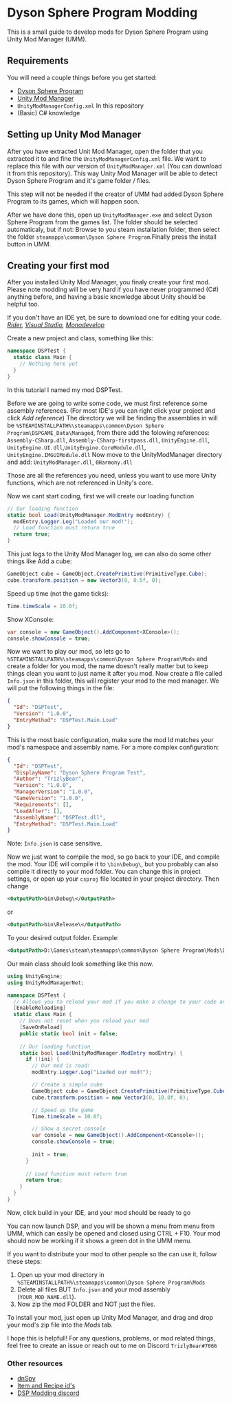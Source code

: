 # Dyson Sphere Program Modding

This is a small guide to develop mods for Dyson Sphere Program using Unity Mod Manager (UMM).

## Requirements
You will need a couple things before you get started:
- [Dyson Sphere Program](https://store.steampowered.com/app/1366540/Dyson_Sphere_Program/)
- [Unity Mod Manager](https://www.nexusmods.com/site/mods/21)
- `UnityModManagerConfig.xml` In this repository
- (Basic) C# knowledge

## Setting up Unity Mod Manager
After you have extracted Unit Mod Manager, open the folder that you extracted it to and fine the `UnityModManagerConfig.xml` file. We want to replace this file with our version of `UnityModManager.xml` (You can download it from this repository). This way Unity Mod Manager will be able to detect Dyson Sphere Program and it's game folder / files.

This step will not be needed if the creator of UMM had added Dyson Sphere Program to its games, which will happen soon.

After we have done this, open up `UnityModManager.exe` and select Dyson Sphere Program from the games list. The folder should be selected automaticaly, but if not: Browse to you steam installation folder, then select the folder `steamapps\common\Dyson Sphere Program`.Finally press the install button in UMM.

## Creating your first mod
After you installed Unity Mod Manager, you finaly create your first mod. Please note modding will be very hard if you have never programmed (C#) anything before, and having a basic knowledge about Unity should be helpful too.

If you don't have an IDE yet, be sure to download one for editing your code.
_[Rider](https://www.jetbrains.com/rider/), [Visual Studio](https://visualstudio.microsoft.com/), [Monodevelop](https://www.monodevelop.com/)_

Create a new project and class, something like this:
```cs
namespace DSPTest {
  static class Main {
    // Nothing here yet
  }
}
```
In this tutorial I named my mod DSPTest.

Before we are going to write some code, we must first reference some assembly references. (For most IDE's you can right click your project and click _Add reference_)
The directory we will be finding the assemblies in will be `%STEAMINSTALLPATH%\steamapps\common\Dyson Sphere Program\DSPGAME_Data\Managed`, from there add the folowing references: `Assembly-CSharp.dll`, `Assembly-CSharp-firstpass.dll`, `UnityEngine.dll`, `UnityEngine.UI.dll`,`UnityEngine.CoreModule.dll`, `UnityEngine.IMGUIModule.dll`
Now move to the UnityModManager directory and add: `UnityModManager.dll`, `0Harmony.dll`

Those are all the references you need, unless you want to use more Unity functions, which are not referenced in Unity's core.

Now we cant start coding, first we will create our loading function

```cs
// Our loading function
static bool Load(UnityModManager.ModEntry modEntry) {
  modEntry.Logger.Log("Loaded our mod!");
  // Load function must return true
  return true;
}
```

This just logs to the Unity Mod Manager log, we can also do some other things like
Add a cube:
```cs
GameObject cube = GameObject.CreatePrimitive(PrimitiveType.Cube);
cube.transform.position = new Vector3(0, 0.5f, 0);
```
Speed up time (not the game ticks):
```cs
Time.timeScale = 10.0f;
```
Show XConsole:
```cs
var console = new GameObject().AddComponent<XConsole>();
console.showConsole = true;
```

Now we want to play our mod, so lets go to `%STEAMINSTALLPATH%\steamapps\common\Dyson Sphere Program\Mods` and create a folder for you mod, the name doesn't really matter but to keep things clean you want to just name it after you mod. Now create a file called `Info.json` in this folder, this will register your mod to the mod manager. We will put the following things in the file:
```json
{
  "Id": "DSPTest",
  "Version": "1.0.0",
  "EntryMethod": "DSPTest.Main.Load"
}
```
This is the most basic configuration, make sure the mod Id matches your mod's namespace and assembly name.
For a more complex configuration:
```json
{
  "Id": "DSPTest",
  "DisplayName": "Dyson Sphere Program Test",
  "Author": "TrizlyBear",
  "Version": "1.0.0",
  "ManagerVersion": "1.0.0",
  "GameVersion": "1.0.0",
  "Requirements": [],
  "LoadAfter": [],
  "AssemblyName": "DSPTest.dll",
  "EntryMethod": "DSPTest.Main.Load"
}
```
Note: `Info.json` is case sensitive.

Now we just want to compile the mod, so go back to your IDE, and compile the mod. Your IDE will compile it to `\bin\Debug\`, but you probably can also compile it directly to your mod folder. You can change this in project settings, or open up your `csproj` file located in your project directory.
Then change
```xml
<OutputPath>bin\Debug\</OutputPath>
```
or
```xml
<OutputPath>bin\Release\</OutputPath>
```
To your desired output folder.
Example:
```xml
<OutputPath>D:\Games\steam\steamapps\common\Dyson Sphere Program\Mods\DSPTest</OutputPath>
```

Our main class should look something like this now.

```cs
using UnityEngine;
using UnityModManagerNet;

namespace DSPTest {
  // Allows you to reload your mod if you make a change to your code and you rebuild your assembly
  [EnableReloading]
  static class Main {
    // Does not reset when you reload your mod
    [SaveOnReload]
    public static bool init = false;
    
    // Our loading function
    static bool Load(UnityModManager.ModEntry modEntry) {
      if (!ini) {
        // Our mod is read!
        modEntry.Logger.Log("Loaded our mod!");

        // Create a simple cube
        GameObject cube = GameObject.CreatePrimitive(PrimitiveType.Cube);
        cube.transform.position = new Vector3(0, 10.0f, 0);

        // Speed up the game
        Time.timeScale = 10.0f;

        // Show a secret console
        var console = new GameObject().AddComponent<XConsole>();
        console.showConsole = true;
        
        init = true;
      }
      
      // Load function must return true
      return true;
    }
  }
}
```

Now, click build in your IDE, and your mod should be ready to go

You can now launch DSP, and you will be shown a menu from menu from UMM, which can easily be opened and closed using CTRL + F10. Your mod should now be working if it shows a green dot in the UMM menu.

If you want to distribute your mod to other people so the can use it, follow these steps:
1. Open up your mod directory in `%STEAMINSTALLPATH%\steamapps\common\Dyson Sphere Program\Mods`
2. Delete all files BUT `Info.json` and your mod assembly (`YOUR_MOD_NAME.dll`).
3. Now zip the mod FOLDER and NOT just the files.

To install your mod, just open up Unity Mod Manager, and drag and drop your mod's zip file into the _Mods_ tab.

I hope this is helpfull! For any questions, problems, or mod related things, feel free to create an issue or reach out to me on Discord `TrizlyBear#7066`

### Other resources
- [dnSpy](https://github.com/dnSpy/dnSpy)
- [Item and Recipe id's](https://github.com/TrizlyBear/DSP-modding/blob/main/IDs)
- [DSP Modding discord](https://discord.gg/sgU8QfZhuB)
